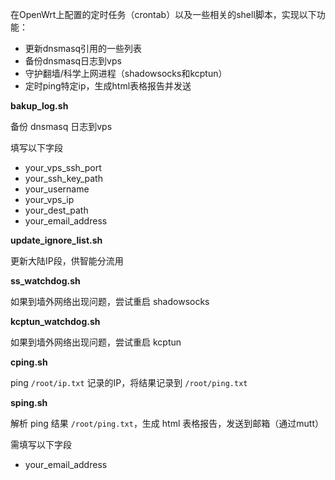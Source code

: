 在OpenWrt上配置的定时任务（crontab）以及一些相关的shell脚本，实现以下功能：

- 更新dnsmasq引用的一些列表
- 备份dnsmasq日志到vps
- 守护翻墙/科学上网进程（shadowsocks和kcptun）
- 定时ping特定ip，生成html表格报告并发送

**bakup_log.sh**

备份 dnsmasq 日志到vps

填写以下字段
- your_vps_ssh_port
- your_ssh_key_path
- your_username
- your_vps_ip
- your_dest_path
- your_email_address

**update_ignore_list.sh**

更新大陆IP段，供智能分流用

**ss_watchdog.sh**

如果到墙外网络出现问题，尝试重启 shadowsocks

**kcptun_watchdog.sh**

如果到墙外网络出现问题，尝试重启 kcptun

**cping.sh**

ping `/root/ip.txt` 记录的IP，将结果记录到 `/root/ping.txt`

**sping.sh**

解析 ping 结果 `/root/ping.txt`，生成 html 表格报告，发送到邮箱（通过mutt）

需填写以下字段
- your_email_address

